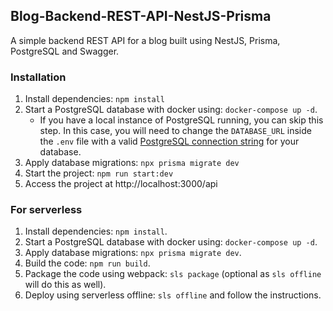 ## Blog-Backend-REST-API-NestJS-Prisma 

A simple backend REST API for a blog built using NestJS, Prisma, PostgreSQL and Swagger. 

### Installation

1. Install dependencies: `npm install`
2. Start a PostgreSQL database with docker using: `docker-compose up -d`. 
    - If you have a local instance of PostgreSQL running, you can skip this step. In this case, you will need to change the `DATABASE_URL` inside the `.env` file with a valid [PostgreSQL connection string](https://www.prisma.io/docs/concepts/database-connectors/postgresql#connection-details) for your database. 
3. Apply database migrations: `npx prisma migrate dev` 
4. Start the project:  `npm run start:dev`
5. Access the project at http://localhost:3000/api

### For serverless
1. Install dependencies: `npm install`.
2. Start a PostgreSQL database with docker using: `docker-compose up -d`. 
3. Apply database migrations: `npx prisma migrate dev`.
4. Build the code: `npm run build`.
5. Package the code using webpack: `sls package` (optional as `sls offline` will do this as well).
6. Deploy using serverless offline: `sls offline` and follow the instructions.